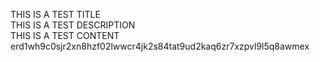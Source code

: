 THIS IS A TEST TITLE  
THIS IS A TEST DESCRIPTION  
THIS IS A TEST CONTENT  
erd1wh9c0sjr2xn8hzf02lwwcr4jk2s84tat9ud2kaq6zr7xzpvl9l5q8awmex  
